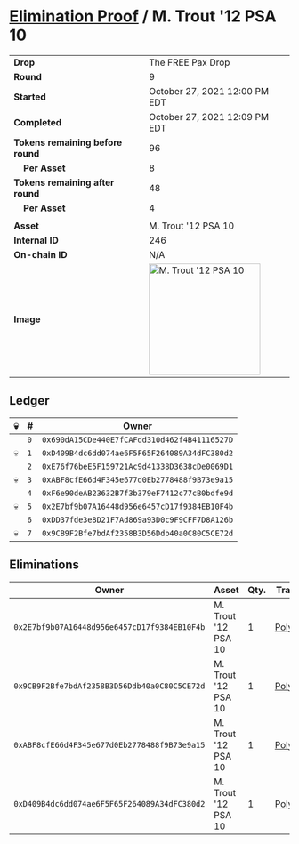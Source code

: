 # [Elimination Proof](./readme.md) / M. Trout &#039;12 PSA 10

|||
|---|---|
| **Drop** | The FREE Pax Drop |
| **Round** | 9 |
| **Started** | October 27, 2021 12:00 PM EDT |
| **Completed** | October 27, 2021 12:09 PM EDT |
| **Tokens remaining before round** | 96 |
| **&nbsp;&nbsp;&nbsp;&nbsp;Per Asset** | 8 |
| **Tokens remaining after round** | 48 |
| **&nbsp;&nbsp;&nbsp;&nbsp;Per Asset** | 4 |
| | |
| **Asset** | M. Trout &#039;12 PSA 10 |
| **Internal ID** | 246 |
| **On-chain ID** | N/A |
| **Image** | <img src="https://tcdn.blokpax.com/94aa4804-2e3b-4700-a0aa-ad617567a755/6c0baf8cc02e1e48ed28e2f3e6674ecb0f9d21346e11a73eeb5a4e61326db0f4.jpg" height="200" alt="M. Trout &#039;12 PSA 10" /> |

## Ledger

| 💀 | # | Owner |
| --- | --- | --- |
|  | `0` | `0x690dA15CDe440E7fCAFdd310d462f4B41116527D` |
| 💀 | `1` | `0xD409B4dc6dd074ae6F5F65F264089A34dFC380d2` |
|  | `2` | `0xE76f76beE5F159721Ac9d41338D3638cDe0069D1` |
| 💀 | `3` | `0xABF8cfE66d4F345e677d0Eb2778488f9B73e9a15` |
|  | `4` | `0xF6e90deAB23632B7f3b379eF7412c77cB0bdfe9d` |
| 💀 | `5` | `0x2E7bf9b07A16448d956e6457cD17f9384EB10F4b` |
|  | `6` | `0xDD37fde3e8D21F7Ad869a93D0c9F9CFF7D8A126b` |
| 💀 | `7` | `0x9CB9F2Bfe7bdAf2358B3D56Ddb40a0C80C5CE72d` |


## Eliminations

| Owner | Asset | Qty. | Transaction |
| --- | --- | --- | --- |
| `0x2E7bf9b07A16448d956e6457cD17f9384EB10F4b` | M. Trout '12 PSA 10 | 1 | [Polygonscan](https://polygonscan.com/tx/0x13d42f2d091ba0caf111e9c8846f17357c95fb97475cc260d4ba20811575e395) |
| `0x9CB9F2Bfe7bdAf2358B3D56Ddb40a0C80C5CE72d` | M. Trout '12 PSA 10 | 1 | [Polygonscan](https://polygonscan.com/tx/0x08277faf4609ad70044b209cb669d03d36be4d2be467227237db9826e3600074) |
| `0xABF8cfE66d4F345e677d0Eb2778488f9B73e9a15` | M. Trout '12 PSA 10 | 1 | [Polygonscan](https://polygonscan.com/tx/0xe50358b38acea0829545c74c82efdda4b8e5bb6f7ae86763c8e3dc874885b3d3) |
| `0xD409B4dc6dd074ae6F5F65F264089A34dFC380d2` | M. Trout '12 PSA 10 | 1 | [Polygonscan](https://polygonscan.com/tx/0x37054f9ea4721ea00b51e51b78f9ef2fbb73bc1b8f8f36c96f25a0132499b1fd) |
